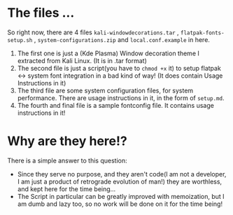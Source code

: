 # The files ...
So right now, there are 4 files `kali-windowdecorations.tar` , `flatpak-fonts-setup.sh` , `system-configurations.zip` and `local.conf.example` in here.
1. The first one is just a (Kde Plasma) Window decoration theme I extracted from Kali Linux. (It is in .tar format)
2. The second file is just a script(you have to `chmod +x` it) to setup flatpak <-> system font integration in a bad kind of way! (It does contain Usage Instructions in it)
3. The third file are some system configuration files, for system performance. There are usage instructions in it, in the form of `setup.md`.
4. The fourth and final file is a sample fontconfig file. It contains usage instructions in it!

# Why are they here!?
There is a simple answer to this question:
- Since they serve no purpose, and they aren't code(I am not a developer, I am just a product of retrograde evolution of man!) they are worthless, and kept here for the time being...
- The Script in particular can be greatly improved with memoization, but I am dumb and lazy too, so no work will be done on it for the time being!
